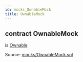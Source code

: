 ```yaml
---
id: mocks_OwnableMock
title: OwnableMock
---
```


<div class="contract-doc"><div class="contract"><h2 class="contract-header"><span class="contract-kind">contract</span> OwnableMock</h2><p class="base-contracts"><span>is</span> <a href="ownership_Ownable.html">Ownable</a></p><div class="source">Source: <a href="https://github.com/OpenZeppelin/zeppelin-solidity/blob/v2.1.2/contracts/mocks/OwnableMock.sol" target="_blank">mocks/OwnableMock.sol</a></div></div></div>
